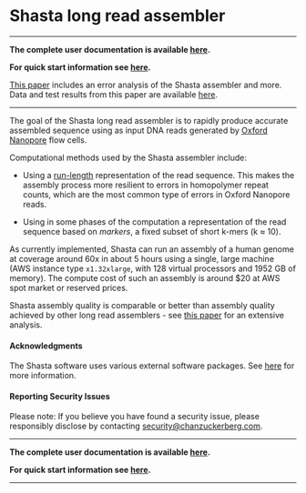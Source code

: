 # Shasta long read assembler
___

**The complete user documentation is available [here](https://chanzuckerberg.github.io/shasta/).**

**For quick start information see [here](https://chanzuckerberg.github.io/shasta/QuickStart.html).**

[This paper](https://www.biorxiv.org/content/10.1101/715722v1) 
includes an error analysis of the Shasta assembler and more.
Data and test results from this paper are available 
[here](https://s3-us-west-2.amazonaws.com/human-pangenomics/index.html).


___

The goal of the Shasta long read assembler is to rapidly 
produce accurate assembled sequence using as input DNA reads
generated by [Oxford Nanopore](https://nanoporetech.com) flow cells.

Computational methods used by the Shasta assembler include:

* Using a
[run-length](https://en.wikipedia.org/wiki/Run-length_encoding)
representation of the read sequence.
This makes the assembly process more resilient to errors in
homopolymer repeat counts, which are the most common type
of errors in Oxford Nanopore reads. 

* Using in some phases of the computation a representation
of the read sequence based on *markers*, a fixed
subset of short k-mers (k ≈ 10).

As currently implemented, Shasta can run an assembly 
of a human genome at coverage around 60x
in about 5 hours using a single, large machine (AWS instance type
`x1.32xlarge`, with 128 virtual processors and 1952 GB of memory).
The compute cost of such an assembly is around $20 at AWS spot market or reserved prices.

Shasta assembly quality is comparable or better 
than assembly quality achieved by other long read assemblers -
see [this paper](https://www.biorxiv.org/content/10.1101/715722v1)
for an extensive analysis.




#### Acknowledgments

The Shasta software uses various external software packages.
See [here](https://chanzuckerberg.github.io/shasta/Acknowledgments.html) for more information.

#### Reporting Security Issues
Please note: If you believe you have found a security issue, please responsibly disclose by contacting security@chanzuckerberg.com.
___

**The complete user documentation is available [here](https://chanzuckerberg.github.io/shasta/).**

**For quick start information see [here](https://chanzuckerberg.github.io/shasta/QuickStart.html).**
___




